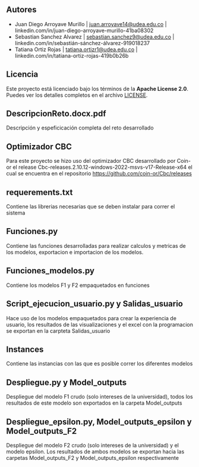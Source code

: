 
## Autores

- Juan Diego Arroyave Murillo  |  juan.arroyave14@udea.edu.co  |  linkedin.com/in/juan-diego-arroyave-murillo-41ba08302
- Sebastian Sanchez Alvarez  |  sebastian.sanchez9@udea.edu.co  |  linkedin.com/in/sebastián-sánchez-álvarez-919018237
- Tatiana Ortiz Rojas  |  tatiana.ortizr1@udea.edu.co  |  linkedin.com/in/tatiana-ortiz-rojas-419b0b26b

## Licencia

Este proyecto está licenciado bajo los términos de la **Apache License 2.0**.  
Puedes ver los detalles completos en el archivo [LICENSE](./LICENSE).

## DescripcionReto.docx.pdf

Descripción y espeficicación completa del reto desarrollado

## Optimizador CBC

Para este proyecto se hizo uso del optimizador CBC desarrollado por Coin-or el release Cbc-releases.2.10.12-windows-2022-msvs-v17-Release-x64 el cual se encuentra en el repositorio https://github.com/coin-or/Cbc/releases

## requerements.txt

Contiene las librerias necesarias que se deben instalar para correr el sistema

## Funciones.py

Contiene las funciones desarrolladas para realizar calculos y metricas de los modelos, exportacion e importacion de los modelos.

## Funciones_modelos.py

Contiene los modelos F1 y F2 empaquetados en funciones

## Script_ejecucion_usuario.py y Salidas_usuario

Hace uso de los modelos empaquetados para crear la experiencia de usuario, los resultados de las visualizaciones y el excel con la programacion se exportan en la carpteta Salidas_usuario

## Instances

Contiene las instancias con las que es posible correr los diferentes modelos

## Despliegue.py y Model_outputs

Despliegue del modelo F1 crudo (solo intereses de la universidad), todos los resultados de este modelo son exportados en la carpeta Model_outputs

## Despliegue_epsilon.py, Model_outputs_epsilon y Model_outputs_F2

Despliegue del modelo F2 crudo (solo intereses de la universidad) y el modelo epsilon. Los resultados de ambos modelos se exportan hacia las carpetas Model_outputs_F2 y Model_outputs_epsilon respectivamente
